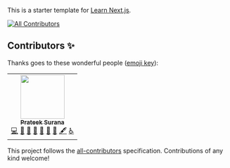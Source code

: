 This is a starter template for [Learn Next.js](https://nextjs.org/learn).
<!-- ALL-CONTRIBUTORS-BADGE:START - Do not remove or modify this section -->
[![All Contributors](https://img.shields.io/badge/all_contributors-1-orange.svg?style=flat-square)](#contributors-)
<!-- ALL-CONTRIBUTORS-BADGE:END -->
## Contributors ✨

Thanks goes to these wonderful people ([emoji key](https://allcontributors.org/docs/en/emoji-key)):

<!-- ALL-CONTRIBUTORS-LIST:START - Do not remove or modify this section -->
<!-- prettier-ignore-start -->
<!-- markdownlint-disable -->
<table>
  <tr>
    <td align="center"><a href="http://prateeksurana.me"><img src="https://avatars.githubusercontent.com/u/21277179?v=4?s=100" width="100px;" alt=""/><br /><sub><b>Prateek Surana</b></sub></a><br /><a href="https://github.com/scriptified/scriptified/commits?author=prateek3255" title="Code">💻</a> <a href="https://github.com/scriptified/scriptified/pulls?q=is%3Apr+reviewed-by%3Aprateek3255" title="Reviewed Pull Requests">👀</a> <a href="#projectManagement-prateek3255" title="Project Management">📆</a> <a href="#maintenance-prateek3255" title="Maintenance">🚧</a> <a href="#ideas-prateek3255" title="Ideas, Planning, & Feedback">🤔</a> <a href="#design-prateek3255" title="Design">🎨</a> <a href="https://github.com/scriptified/scriptified/commits?author=prateek3255" title="Documentation">📖</a> <a href="#content-prateek3255" title="Content">🖋</a> <a href="#a11y-prateek3255" title="Accessibility">️️️️♿️</a></td>
  </tr>
</table>

<!-- markdownlint-restore -->
<!-- prettier-ignore-end -->

<!-- ALL-CONTRIBUTORS-LIST:END -->

This project follows the [all-contributors](https://github.com/all-contributors/all-contributors) specification. Contributions of any kind welcome!